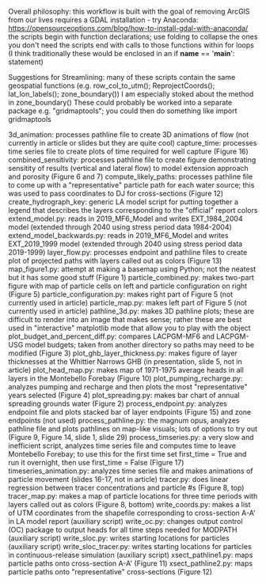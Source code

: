 Overall philosophy: 
this workflow is built with the goal of removing ArcGIS from our lives 
requires a GDAL installation - try Anaconda: https://opensourceoptions.com/blog/how-to-install-gdal-with-anaconda/
the scripts begin with function declarations; use folding to collapse the ones you don't need
the scripts end with calls to those functions within for loops (I think traditionally these would be enclosed in an if __name__ == '__main__': statement)

Suggestions for Streamlining: many of these scripts contain the same geospatial functions (e.g. row_col_to_utm(); ReprojectCoords(); lat_lon_labels(); zone_boundary())
I am especially stoked about the method in zone_boundary()
These could probably be worked into a separate package e.g. "gridmaptools"; you could then do something like import gridmaptools

3d_animation: processes pathline file to create 3D animations of flow (not currently in article or slides but they are quite cool)
capture_time: processes time series file to create plots of time required for well capture (Figure 16)
combined_sensitivity: processes pathline file to create figure demonstrating sensitity of results (vertical and lateral flow) to model extension approach and porosity (Figure 6 and 7)
compute_likely_paths: processes pathline file to come up with a "representative" particle path for each water source; this was used to pass coordinates to DJ for cross-sections (Figure 12)
create_hydrograph_key: generic LA model script for putting together a legend that describes the layers corresponding to the "official" report colors
extend_model.py: reads in 2019_MF6_Model and writes EXT_1984_2004 model (extended through 2040 using stress period data 1984-2004)
extend_model_backwards.py: reads in 2019_MF6_Model and writes EXT_2019_1999 model (extended through 2040 using stress period data 2019-1999)
layer_flow.py: processes endpoint and pathline files to create plot of projected paths with layers called out as colors (Figure 13)
map_figure1.py: attempt at making a basemap using Python; not the neatest but it has some good stuff (Figure 1)
particle_combined.py: makes two-part figure with map of particle cells on left and particle configuration on right (Figure 5)
particle_configuration.py: makes right part of Figure 5 (not currently used in article)
particle_map.py: makes left part of Figure 5 (not currently used in article)
pathline_3d.py: makes 3D pathline plots; these are difficult to render into an image that makes sense; rather these are best used in "interactive" matplotlib mode that allow you to play with the object
plot_budget_and_percent_diff.py: compares LACPGM-MF6 and LACPGM-USG model budgets; taken from another directory so paths may need to be modified (Figure 3)
plot_ghb_layer_thickness.py: makes figure of layer thicknesses at the Whittier  Narrows GHB (in presentation, slide 5, not in article)
plot_head_map.py: makes map of 1971-1975 average heads in all layers in the Montebello Forebay (Figure 10)
plot_pumping_recharge.py: analyzes pumping and recharge and then plots the most "representative" years selected (Figure 4)
plot_spreading.py: makes bar chart of annual spreading grounds water (Figure 2)
process_endpoint.py: analyzes endpoint file and plots stacked bar of layer endpoints (Figure 15) and zone endpoints (not used)
process_pathline.py: the magnum opus, analyzes pathline file and plots pathlines on map-like visuals; lots of options to try out (Figure 9, Figure 14, slide 1, slide 29) 
process_timseries.py: a very slow and inefficient script, analyzes time series file and computes time to leave Montebello Forebay; to use this for the first time set first_time = True and run it overnight, then use first_time = False (Figure 17)
timeseries_animation.py: analyzes time series file and makes animations of particle movement (slides 16-17, not in article)
tracer.py: does linear regression between tracer concentrations and particle #s (Figure 8, top)
tracer_map.py: makes a map of particle locations for three time periods with layers called out as colors (Figure 8, bottom)
write_coords.py: makes a list of UTM coordinates from the shapefile corresponding to cross-section A-A' in LA model report (auxiliary script)
write_oc.py: changes output control (OC) package to output heads for all time steps needed for MODPATH (auxiliary script)
write_sloc.py: writes starting locations for particles (auxiliary script)
write_sloc_tracer.py: writes starting locations for particles in continuous-release simulation (auxiliary script)
xsect_pathline1.py: maps particle paths onto cross-section A-A' (Figure 11)
xsect_pathline2.py: maps particle paths onto "representative" cross-sections (Figure 12)
